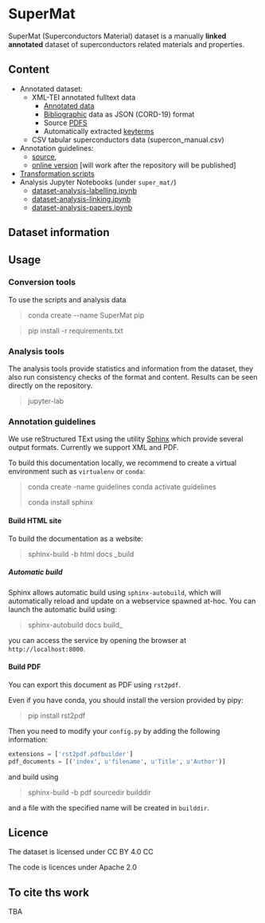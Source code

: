# SuperMat 
SuperMat (Superconductors Material) dataset is a manually **linked** **annotated** dataset of superconductors related materials and properties. 

## Content
 - Annotated dataset:
    - XML-TEI annotated fulltext data
        - [Annotated data](data/final)
        - [Bibliographic](data/biblio) data as JSON (CORD-19) format
        - Source [PDFS](data/pdfs)
        - Automatically extracted [keyterms](data/keyterm) 
    - CSV tabular superconductors data (supercon_manual.csv)
 - Annotation guidelines:
    - [source](docs), 
    - [online version](https://supermat.readthedocs.io) [will work after the repository will be published]
 - [Transformation scripts](super_mat/converters)
 - Analysis Jupyter Notebooks (under `super_mat/`)
    - [dataset-analysis-labelling.ipynb](super_mat/dataset-analysis-labelling.ipynb)
    - [dataset-analysis-linking.ipynb](super_mat/dataset-analysis-linking.ipynb)
    - [dataset-analysis-papers.ipynb](super_mat/dataset-analysis-papers.ipynb)
 
## Dataset information

 
## Usage

### Conversion tools

To use the scripts and analysis data 

> conda create --name SuperMat pip 

> pip install -r requirements.txt 

### Analysis tools 

The analysis tools provide statistics and information from the dataset, they also run consistency checks of the format and content. 
Results can be seen directly on the repository. 
 
> jupyter-lab 


### Annotation guidelines

We use reStructured TExt using the utility [Sphinx](https://www.sphinx-doc.org/en/master/) which provide several output formats. Currently we support XML and PDF. 

To build this documentation locally, we recommend to create a virtual environment such as `virtualenv` or `conda`:  

> conda create -name guidelines 
> conda activate guidelines
>
> conda install sphinx 

#### Build HTML site

To build the documentation as a website: 

> sphinx-build -b html docs _build

##### Automatic build

Sphinx allows automatic build using `sphinx-autobuild`, which will automatically reload and update on a webservice spawned at-hoc. 
You can launch the automatic build using: 

> sphinx-autobuild docs build_ 

you can access the service by opening the browser at `http://localhost:8000`.

#### Build PDF 

You can export this document as PDF using `rst2pdf`. 

Even if you have conda, you should install the version provided by pipy: 

> pip install rst2pdf

Then you need to modify your `config.py` by adding the following information: 

```python
extensions = ['rst2pdf.pdfbuilder']
pdf_documents = [('index', u'filename', u'Title', u'Author')]
``` 

and build using 

> sphinx-build -b pdf sourcedir builddir

and a file with the specified name will be created in `builddir`.

## Licence

The dataset is licensed under CC BY 4.0 CC

The code is licences under Apache 2.0 

## To cite ths work
TBA


